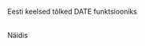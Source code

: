 Eesti keelsed tõlked DATE funktsiooniks

<br>
Näidis
<code>
<?php
include('etDayMonth.php');
$d = '11.11.2012';
echo etDay() . ' | '. etMonth($d);
</code>